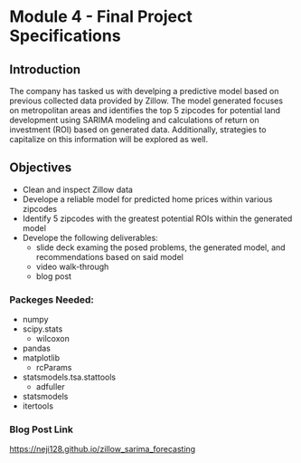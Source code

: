 
# Module 4 -  Final Project Specifications

## Introduction
The company has tasked us with develping a predictive model based on previous collected data provided by Zillow. The model generated focuses on metropolitan areas and identifies the top 5 zipcodes for potential land development using SARIMA modeling and calculations of return on investment (ROI) based on generated data. Additionally, strategies to capitalize on this information will be explored as well.


## Objectives

* Clean and inspect Zillow data
* Develope a reliable model for predicted home prices within various zipcodes
* Identify 5 zipcodes with the greatest potential ROIs within the generated model
* Develope the following deliverables:
    * slide deck examing the posed problems, the generated model, and recommendations based on said model
    * video walk-through
    * blog post

### Packeges Needed:
* numpy
* scipy.stats
    * wilcoxon
* pandas
* matplotlib
    * rcParams
* statsmodels.tsa.stattools
    * adfuller
* statsmodels
* itertools

### Blog Post Link

https://neji128.github.io/zillow_sarima_forecasting
